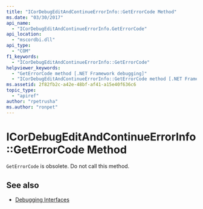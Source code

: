 ```yaml
---
title: "ICorDebugEditAndContinueErrorInfo::GetErrorCode Method"
ms.date: "03/30/2017"
api_name: 
  - "ICorDebugEditAndContinueErrorInfo.GetErrorCode"
api_location: 
  - "mscordbi.dll"
api_type: 
  - "COM"
f1_keywords: 
  - "ICorDebugEditAndContinueErrorInfo::GetErrorCode"
helpviewer_keywords: 
  - "GetErrorCode method [.NET Framework debugging]"
  - "ICorDebugEditAndContinueErrorInfo::GetErrorCode method [.NET Framework debugging]"
ms.assetid: 2f82fb2c-a42e-48bf-af41-a15e40f636c6
topic_type: 
  - "apiref"
author: "rpetrusha"
ms.author: "ronpet"
---
```

# ICorDebugEditAndContinueErrorInfo::GetErrorCode Method
`GetErrorCode` is obsolete. Do not call this method.  
  
## See also
- [Debugging Interfaces](../../../../docs/framework/unmanaged-api/debugging/debugging-interfaces.md)
